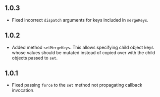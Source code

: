 ## 1.0.3

 * Fixed incorrect `dispatch` arguments for keys included in `mergeKeys`.

## 1.0.2

 * Added method `setMergeKeys`. This allows specifying child object keys whose values should be mutated instead of copied over with the child objects passed to `set`.

## 1.0.1

 * Fixed passing `force` to the `set` method not propagating callback invocation.
